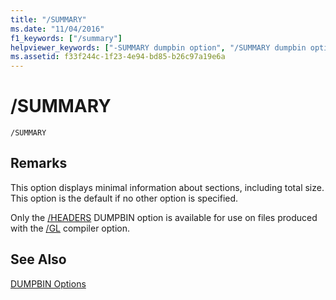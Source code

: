 ```yaml
---
title: "/SUMMARY"
ms.date: "11/04/2016"
f1_keywords: ["/summary"]
helpviewer_keywords: ["-SUMMARY dumpbin option", "/SUMMARY dumpbin option", "SUMMARY dumpbin option"]
ms.assetid: f33f244c-1f23-4e94-bd85-b26c97a19e6a
---
```

# /SUMMARY

```
/SUMMARY
```

## Remarks

This option displays minimal information about sections, including total size. This option is the default if no other option is specified.

Only the [/HEADERS](headers.md) DUMPBIN option is available for use on files produced with the [/GL](gl-whole-program-optimization.md) compiler option.

## See Also

[DUMPBIN Options](dumpbin-options.md)